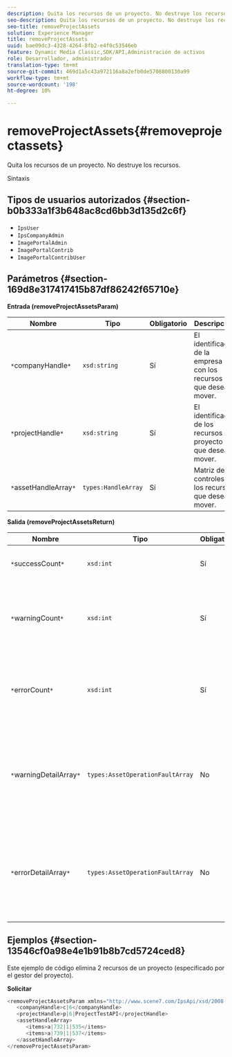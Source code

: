 ```yaml
---
description: Quita los recursos de un proyecto. No destruye los recursos.
seo-description: Quita los recursos de un proyecto. No destruye los recursos.
seo-title: removeProjectAssets
solution: Experience Manager
title: removeProjectAssets
uuid: bae09dc3-4328-4264-8fb2-e4f0c53546eb
feature: Dynamic Media Classic,SDK/API,Administración de activos
role: Desarrollador, administrador
translation-type: tm+mt
source-git-commit: 469d1a5c43a972116a8a2efb0de5708800130a99
workflow-type: tm+mt
source-wordcount: '198'
ht-degree: 10%

---
```



# removeProjectAssets{#removeprojectassets}

Quita los recursos de un proyecto. No destruye los recursos.

Sintaxis

## Tipos de usuarios autorizados {#section-b0b333a1f3b648ac8cd6bb3d135d2c6f}

* `IpsUser`
* `IpsCompanyAdmin`
* `ImagePortalAdmin`
* `ImagePortalContrib`
* `ImagePortalContribUser`

## Parámetros {#section-169d8e317417415b87df86242f65710e}

**Entrada (removeProjectAssetsParam)**

| Nombre | Tipo | Obligatorio | Descripción |
|---|---|---|---|
| `*`companyHandle`*` | `xsd:string` | Sí | El identificador de la empresa con los recursos que desea mover. |
| `*`projectHandle`*` | `xsd:string` | Sí | El identificador de los recursos de proyecto que desea mover. |
| `*`assetHandleArray`*` | `types:HandleArray` | Sí | Matriz de controles de los recursos que desea mover. |

**Salida (removeProjectAssetsReturn)**

| Nombre | Tipo | Obligatorio | Descripción |
|---|---|---|---|
| `*`successCount`*` | `xsd:int` | Sí | El recuento de recursos se eliminó correctamente. |
| `*`warningCount`*` | `xsd:int` | Sí | Número de advertencias generadas cuando la operación intentó quitar recursos del proyecto. |
| `*`errorCount`*` | `xsd:int` | Sí | Número de errores generados cuando la operación intentó quitar recursos del proyecto. |
| `*`warningDetailArray`*` | `types:AssetOperationFaultArray` | No | Matriz de detalles asociados con los recursos que generaron advertencias cuando la operación intentó quitarlos del proyecto. |
| `*`errorDetailArray`*` | `types:AssetOperationFaultArray` | No | Matriz de detalles asociados con los recursos que generaron errores cuando la operación intentó eliminarlos del proyecto. |

## Ejemplos {#section-13546cf0a98e4e1b91b8b7cd5724ced8}

Este ejemplo de código elimina 2 recursos de un proyecto (especificado por el gestor del proyecto).

**Solicitar**

```java
<removeProjectAssetsParam xmlns="http://www.scene7.com/IpsApi/xsd/2008-01-15">
   <companyHandle>c|6</companyHandle>
   <projectHandle>p|6|ProjectTestAPI</projectHandle>
   <assetHandleArray>
      <items>a|732|1|535</items>
      <items>a|739|1|537</items>
   </assetHandleArray>
</removeProjectAssetsParam>
```


